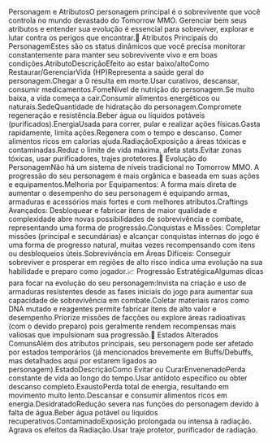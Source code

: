 Personagem e AtributosO personagem principal é o sobrevivente que você controla no mundo devastado do Tomorrow MMO. Gerenciar bem seus atributos e entender sua evolução é essencial para sobreviver, explorar e lutar contra os perigos que encontrar.🧬 Atributos Principais do PersonagemEstes são os status dinâmicos que você precisa monitorar constantemente para manter seu sobrevivente vivo e em boas condições.AtributoDescriçãoEfeito ao estar baixo/altoComo Restaurar/GerenciarVida (HP)Representa a saúde geral do personagem.Chegar a 0 resulta em morte.Usar curativos, descansar, consumir medicamentos.FomeNível de nutrição do personagem.Se muito baixa, a vida começa a cair.Consumir alimentos energéticos ou naturais.SedeQuantidade de hidratação do personagem.Compromete regeneração e resistência.Beber água ou líquidos potáveis (purificados).EnergiaUsada para correr, pular e realizar ações físicas.Gasta rapidamente, limita ações.Regenera com o tempo e descanso. Comer alimentos ricos em calorias ajuda.RadiaçãoExposição a áreas tóxicas e contaminadas.Reduz o limite de vida máxima, afeta stats.Evitar zonas tóxicas, usar purificadores, trajes protetores.🏅 Evolução do PersonagemNão há um sistema de níveis tradicional no Tomorrow MMO. A progressão do seu personagem é mais orgânica e baseada em suas ações e equipamentos.Melhoria por Equipamentos: A forma mais direta de aumentar o desempenho do seu personagem é equipando armas, armaduras e acessórios mais fortes e com melhores atributos.Craftings Avançados: Desbloquear e fabricar itens de maior qualidade e complexidade abre novas possibilidades de sobrevivência e combate, representando uma forma de progressão.Conquistas e Missões: Completar missões (principal e secundárias) e alcançar conquistas internas do jogo é uma forma de progresso natural, muitas vezes recompensando com itens ou desbloqueios úteis.Sobrevivência em Áreas Difíceis: Conseguir sobreviver e prosperar em regiões de alto risco indica uma evolução na sua habilidade e preparo como jogador.📈 Progressão EstratégicaAlgumas dicas para focar na evolução do seu personagem:Invista na criação e uso de armaduras resistentes desde as fases iniciais do jogo para aumentar sua capacidade de sobrevivência em combate.Coletar materiais raros como DNA mutado e reagentes permite fabricar itens de alto valor e desempenho.Priorize missões de facções ou explore áreas radioativas (com o devido preparo) pois geralmente rendem recompensas mais valiosas que impulsionam sua progressão.🧪 Estados Alterados ComunsAlém dos atributos principais, seu personagem pode ser afetado por estados temporários (já mencionados brevemente em Buffs/Debuffs, mas detalhados aqui por estarem ligados ao personagem).EstadoDescriçãoComo Evitar ou CurarEnvenenadoPerda constante de vida ao longo do tempo.Usar antídoto específico ou obter descanso completo.ExaustoPerda total de energia, resultando em movimento muito lento.Descansar e consumir alimentos ricos em energia.DesidratadoRedução severa nas funções do personagem devido à falta de água.Beber água potável ou líquidos recuperativos.ContaminadoExposição prolongada ou intensa à radiação. Agrava os efeitos da Radiação.Usar traje protetor, purificador de radiação.